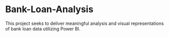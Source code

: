 # Bank-Loan-Analysis
This project seeks to deliver meaningful analysis and visual representations of bank loan data utilizing Power BI.
